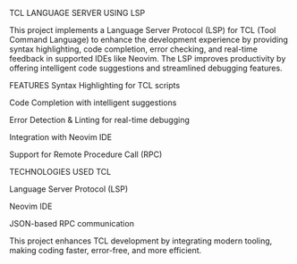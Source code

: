 TCL LANGUAGE SERVER USING LSP

This project implements a Language Server Protocol (LSP) for TCL (Tool Command Language) to enhance the development experience by providing syntax highlighting, code completion, error checking, and real-time feedback in supported IDEs like Neovim. The LSP improves productivity by offering intelligent code suggestions and streamlined debugging features.

FEATURES
Syntax Highlighting for TCL scripts

Code Completion with intelligent suggestions

Error Detection & Linting for real-time debugging

Integration with Neovim IDE

Support for Remote Procedure Call (RPC)

TECHNOLOGIES USED
TCL

Language Server Protocol (LSP)

Neovim IDE

JSON-based RPC communication

This project enhances TCL development by integrating modern tooling, making coding faster, error-free, and more efficient.

